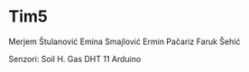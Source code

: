 # Tim5
Merjem Štulanović Emina Smajlović Ermin Pačariz Faruk Šehić

Senzori:
  Soil H.
  Gas
  DHT 11
  Arduino
